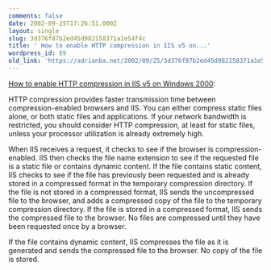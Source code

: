 ```yaml
---
comments: false
date: 2002-09-25T17:26:51.000Z
layout: single
slug: 3d376f87b2ed45d982158371a1e54f4c
title: ' How to enable HTTP compression in IIS v5 on...'
wordpress_id: 89
old_link: 'https://adrianba.net/2002/09/25/3d376f87b2ed45d982158371a1e54f4c/'
---
```

[
How to enable HTTP compression in IIS v5 on Windows 2000](http://www.microsoft.com/windows2000/en/server/iis/htm/core/iihttpc.htm):

HTTP compression provides faster transmission time between
compression-enabled browsers and IIS. You can either compress
static files alone, or both static files and applications. If your
network bandwidth is restricted, you should consider HTTP
compression, at least for static files, unless your processor
utilization is already extremely high.

When IIS receives a request, it checks to see if the browser is
compression-enabled. IIS then checks the file name extension to see
if the requested file is a static file or contains dynamic content.
If the file contains static content, IIS checks to see if the file
has previously been requested and is already stored in a compressed
format in the temporary compression directory. If the file is not
stored in a compressed format, IIS sends the uncompressed file to
the browser, and adds a compressed copy of the file to the
temporary compression directory. If the file is stored in a
compressed format, IIS sends the compressed file to the browser. No
files are compressed until they have been requested once by a
browser.

If the file contains dynamic content, IIS compresses the file as
it is generated and sends the compressed file to the browser. No
copy of the file is stored.

